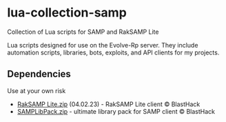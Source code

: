 # lua-collection-samp
Collection of Lua scripts for SAMP and RakSAMP Lite

Lua scripts designed for use on the Evolve-Rp server. They include automation scripts, libraries, bots, exploits, and API clients for my projects.

## Dependencies
Use at your own risk
- [RakSAMP Lite.zip](https://github.com/user-attachments/files/23006933/RakSAMP.Lite.zip) (04.02.23) - RakSAMP Lite client © BlastHack
- [SAMPLibPack.zip](https://github.com/user-attachments/files/23006991/SAMPLibPack.zip) - ultimate library pack for SAMP client © BlastHack
